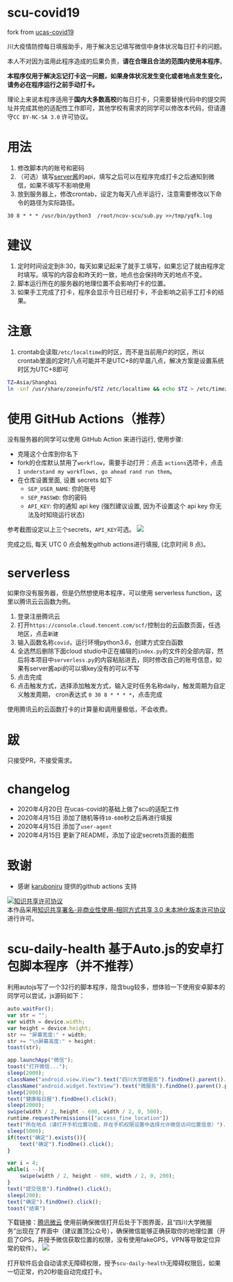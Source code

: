 # scu-covid19
fork from <a href= "https://github.com/IanSmith123/ucas-covid19" > ucas-covid19 </a>

川大疫情防控每日填报助手，用于解决忘记填写微信中身体状况每日打卡的问题。

本人不对因为滥用此程序造成的后果负责，**请在合理且合法的范围内使用本程序**。

**本程序仅用于解决忘记打卡这一问题，如果身体状况发生变化或者地点发生变化，请务必在程序运行之前手动打卡。**

理论上来说本程序适用于**国内大多数高校**的每日打卡，只需要替换代码中的提交网址并完成其他的适配性工作即可，其他学校有需求的同学可以修改本代码，但请遵守`CC BY-NC-SA 3.0` 许可协议。

# 用法
1. 修改脚本内的账号和密码
2. （可选）填写[server酱](http://sc.ftqq.com/3.version)的api，填写之后可以在程序完成打卡之后通知到微信，如果不填写不影响使用
2. 放到服务器上，修改crontab，设定为每天八点半运行，注意需要修改以下命令的路径为实际路径。
```
30 8 * * * /usr/bin/python3  /root/ncov-scu/sub.py >>/tmp/yqfk.log
```


# 建议
1. 定时时间设定到8:30，每天如果记起来了就手工填写，如果忘记了就由程序定时填写。填写的内容会和昨天的一致，地点也会保持昨天的地点不变。
2. 脚本运行所在的服务器的地理位置不会影响打卡的位置。
3. 如果手工完成了打卡，程序会显示今日已经打卡，不会影响之前手工打卡的结果。

# 注意
1. crontab会读取`/etc/localtime`的时区，而不是当前用户的时区，所以crontab里面的定时八点可能并不是UTC+8的早晨八点，解决方案是设置系统时区为UTC+8即可
```bash
TZ=Asia/Shanghai
ln -snf /usr/share/zoneinfo/$TZ /etc/localtime && echo $TZ > /etc/timezone
```


# 使用 GitHub Actions（推荐）
没有服务器的同学可以使用 GitHub Action 来进行运行, 使用步骤:
- 克隆这个仓库到你名下
- fork的仓库默认禁用了`workflow`，需要手动打开：点击 `actions`选项卡，点击`I understand my workflows, go ahead rand run them`。
- 在仓库设置里面, 设置 secrets 如下
  - `SEP_USER_NAME`: 你的账号
  - `SEP_PASSWD`: 你的密码
  - `API_KEY`: 你的通知 api key (强烈建议设置, 因为不设置这个 api key 你无法及时知晓运行状态)

参考截图设定以上三个secrets，`API_KEY`可选。
![](setting.png)

 完成之后, 每天 UTC 0 点会触发github actions进行填报, (北京时间 8 点)。

# serverless 
如果你没有服务器，但是仍然想使用本程序，可以使用 serverless function，这里以腾讯云云函数为例。
1. 登录注册腾讯云
2. 打开`https://console.cloud.tencent.com/scf/`控制台的云函数页面，任选地区，点击`新建`
3. 输入函数名称`covid`，运行环境python3.6，创建方式空白函数
4. 全选然后删除下面cloud studio中正在编辑的`index.py`的文件的全部内容，然后将本项目中`serverless.py`的内容粘贴进去，同时修改自己的账号信息，如果有server酱api的可以填key没有的可以不写
5. 点击完成
6. 点击触发方式，选择添加触发方式，输入定时任务名称daily，触发周期为自定义触发周期， cron表达式 `0 30 8 * * * *`，点击完成

使用腾讯云的云函数打卡的计算量和调用量极低，不会收费。

# 跋

只接受PR，不接受需求。

# changelog
- 2020年4月20日 在ucas-covid的基础上做了scu的适配工作
- 2020年4月15日 添加了随机等待`10-600`秒之后再进行填报
- 2020年4月15日 添加了`user-agent`
- 2020年4月15日 更新了README，添加了设定secrets页面的截图

# 致谢
- 感谢 [karuboniru](https://github.com/IanSmith123/ucas-covid19/pull/1) 提供的github actions 支持

<a rel="license" href="http://creativecommons.org/licenses/by-nc-sa/3.0/"><img alt="知识共享许可协议" style="border-width:0" src="https://i.creativecommons.org/l/by-nc-sa/3.0/88x31.png" /></a><br />本作品采用<a rel="license" href="http://creativecommons.org/licenses/by-nc-sa/3.0/">知识共享署名-非商业性使用-相同方式共享 3.0 未本地化版本许可协议</a>进行许可。


# scu-daily-health 基于Auto.js的安卓打包脚本程序（并不推荐）
利用autojs写了一个32行的脚本程序，隐含bug较多，想体验一下使用安卓脚本的同学可以尝试，js源码如下：
```javascript
auto.waitFor();
var str = "";
var width = device.width;
var height = device.height;
str += "屏幕宽度:" + width;
str += "\n屏幕高度:" + height;
toast(str);

app.launchApp("微信");
toast("打开微信...");
sleep(2000);
className("android.view.View").text("四川大学微服务").findOne().parent().parent().parent().parent().click();
className("android.widget.TextView").text("微服务").findOne().parent().parent().click();
sleep(2000);
text("健康每日报").findOne().click();
sleep(2000);
swipe(width / 2, height - 600, width / 2, 0, 500);
runtime.requestPermissions(["access_fine_location"])
text("所在地点（请打开手机位置功能，并在手机权限设置中选择允许微信访问位置信息）").findOne().parent().click();
sleep(5000);
if(text("确定").exists()){
    text("确定").findOne().click();
}

var i = 4;
while(i --){
    swipe(width / 2, height - 600, width / 2, 0, 200);
}
text("提交信息").findOne().click();
sleep(200);
text("确定").findOne().click();
toast("结束")
```

下载链接：<a href="https://share.weiyun.com/5Qet1Mn">腾讯微云</a>
使用前确保微信打开后处于下图界面，且“四川大学微服务”出现在了界面中（建议置顶公众号），确保微信能够正确获取你的地理位置（开启了GPS，并授予微信获取位置的权限，没有使用fakeGPS，VPN等导致定位异常的软件）。
![](Screenshot.jpg)

打开软件后会自动请求无障碍权限，授予`scu-daily-health`无障碍权限后，如果一切正常，约20秒能自动完成打卡。
